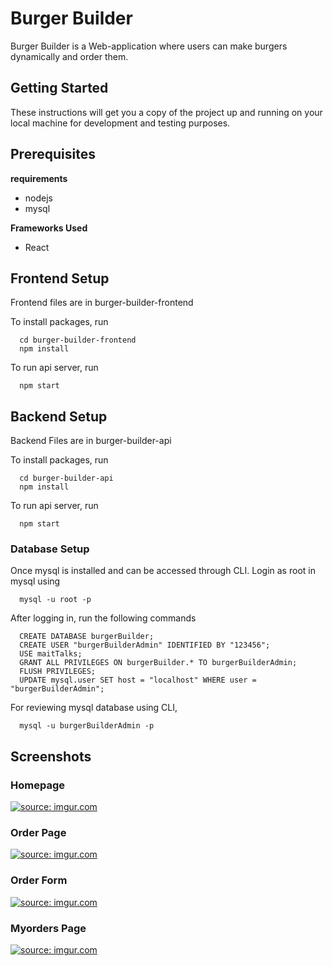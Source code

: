 # Burger Builder
Burger Builder is a Web-application where users can make burgers dynamically and order them.

## Getting Started
These instructions will get you a copy of the project up and running on your local machine for development and testing purposes.

## Prerequisites

**requirements**
* nodejs
* mysql

**Frameworks Used**
* React

## Frontend Setup
Frontend files are in burger-builder-frontend <br>

To install packages, run
```
  cd burger-builder-frontend
  npm install
```

To run api server, run
```
  npm start
```

## Backend Setup
Backend Files are in burger-builder-api <br>

To install packages, run
```
  cd burger-builder-api
  npm install
```

To run api server, run
```
  npm start
```


### Database Setup
Once mysql is installed and can be accessed through CLI.
Login as root in mysql using
```
  mysql -u root -p
```

After logging in, run the following commands
```
  CREATE DATABASE burgerBuilder;
  CREATE USER "burgerBuilderAdmin" IDENTIFIED BY "123456";
  USE maitTalks;
  GRANT ALL PRIVILEGES ON burgerBuilder.* TO burgerBuilderAdmin;
  FLUSH PRIVILEGES;
  UPDATE mysql.user SET host = "localhost" WHERE user = "burgerBuilderAdmin";
```

For reviewing mysql database using CLI,
```
  mysql -u burgerBuilderAdmin -p
```

## Screenshots

### Homepage 
<a href="https://imgur.com/acScCp1"><img src="https://i.imgur.com/acScCp1.png" title="source: imgur.com" /></a>

### Order Page
<a href="https://imgur.com/maOb4Zn"><img src="https://i.imgur.com/maOb4Zn.png" title="source: imgur.com" /></a>

### Order Form
<a href="https://imgur.com/luImn2p"><img src="https://i.imgur.com/luImn2p.png" title="source: imgur.com" /></a>

### Myorders Page
<a href="https://imgur.com/3yiZUN6"><img src="https://i.imgur.com/3yiZUN6.png" title="source: imgur.com" /></a>

